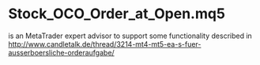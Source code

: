 Stock_OCO_Order_at_Open.mq5
===========================

is an MetaTrader expert advisor to support some functionality described in <br />
<http://www.candletalk.de/thread/3214-mt4-mt5-ea-s-fuer-ausserboersliche-orderaufgabe/>
